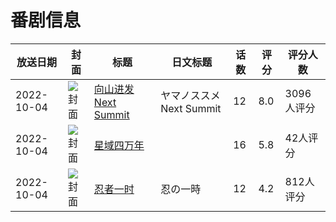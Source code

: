 # 番剧信息

|放送日期|封面|标题|日文标题|话数|评分|评分人数|
|---|---|---|---|---|---|---|
|2022-10-04|![封面](https://lain.bgm.tv/pic/cover/c/64/5a/290980_Jju6q.jpg)|[向山进发 Next Summit](https://bangumi.tv/subject/290980)|ヤマノススメ Next Summit|12|8.0|3096人评分|
|2022-10-04|![封面](https://lain.bgm.tv/pic/cover/c/10/a1/345795_zsd3B.jpg)|[星域四万年](https://bangumi.tv/subject/345795)||16|5.8|42人评分|
|2022-10-04|![封面](https://lain.bgm.tv/pic/cover/c/90/c7/368829_R0z9i.jpg)|[忍者一时](https://bangumi.tv/subject/368829)|忍の一時|12|4.2|812人评分|
